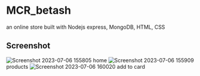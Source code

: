 # MCR_betash
 an online store built with Nodejs express, MongoDB, HTML, CSS

 ## Screenshot
![Screenshot 2023-07-06 155805](https://github.com/Omaar-Mohamed/MCR_betash/assets/102541769/f134eaf2-76e7-45b5-9662-f6b564cdfca6)
home
![Screenshot 2023-07-06 155909](https://github.com/Omaar-Mohamed/MCR_betash/assets/102541769/f82b3e4f-82f3-477e-95d2-81cd3492e4e5)
products
![Screenshot 2023-07-06 160020](https://github.com/Omaar-Mohamed/MCR_betash/assets/102541769/75aa269f-c58e-4aa6-b93f-c040ad35ef26)
add to card
